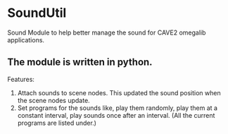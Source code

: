 SoundUtil
=========


Sound Module to help better manage the sound for CAVE2 omegalib applications.

The module is written in python.
-----------------------------------------------------------------------------

Features: 
1. Attach sounds to scene nodes. This updated the sound position when the scene nodes update.
2. Set programs for the sounds like, play them randomly, play them at a constant interval, play sounds once after an interval. (All the current programs are listed under.)

